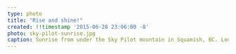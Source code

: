 ```yaml
---
type: photo
title: "Rise and shine!"
created: !!timestamp '2015-06-28 23:06:00 -8'
photo: sky-pilot-sunrise.jpg
caption: Sunrise from under the Sky Pilot mountain in Squamish, BC. Looking west over the Coast Mountain range, with Mamquam Mountain towering on the skyline.
---
```


